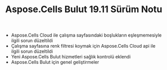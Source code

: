 ﻿---
title: Aspose.Cells Bulut 19.11 Sürüm Notu
second_title: Aspose.Cells Cloud Documen
type: docs
url: /tr/aspose-cells-cloud-19-11-release-notes/
description: Aspose.Cells Bulut, oluşturma, dönüştürme, birleştirme, bölme, korumalı, iç nesne işlemi vb. için Excel'i destekler
weight: 20
---
- Aspose.Cells Cloud ile çalışma sayfasındaki boşlukların eşleşmemesiyle ilgili sorun düzeltildi
- Çalışma sayfasına renk filtresi koymak için Aspose.Cells Cloud api ile ilgili sorun düzeltildi
- Yeni Aspose.Cells Bulut hizmetleri sağlık kontrolü eklendi
- Aspose.Cells Bulut için genel geliştirmeler
